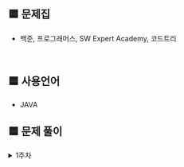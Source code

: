 
## 🟦 문제집
- 백준, 프로그래머스, SW Expert Academy, 코드트리

</br>

## 🟦 사용언어
- JAVA

## 🟦 문제 풀이
<details>
  <summary>1주차</summary>
  <div markdown="1">

  ### 23.10.10 화요일
  
  | 순번 | 문제    | 완료 |
  | :--: | :-----------:  | :-----:  |
  | 00 | [백준 2110_공유기 설치](https://www.acmicpc.net/problem/2110)  |  | 
  | 01 | [백준 9935_문자열 폭발](https://www.acmicpc.net/problem/9935)  |  | 

 

  </div>
  </details>
